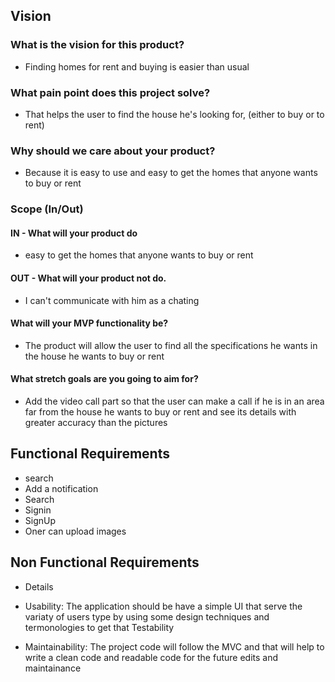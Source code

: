 
## Vision
### What is the vision for this product? 
- Finding homes for rent and buying is easier than usual 

### What pain point does this project solve? 
- That helps the user to find the house he's looking for, (either to buy or to rent)

### Why should we care about your product?
 - Because it is easy to use and easy to get the homes that anyone wants to buy or rent 

### Scope (In/Out)
#### IN - What will your product do
- easy to get the homes that anyone wants to buy or rent 

#### OUT - What will your product not do.
- I can't communicate with him as a chating 

#### What will your MVP functionality be?
- The product will allow the user to find all the specifications he wants in the house he wants to buy or rent 

#### What stretch goals are you going to aim for?
- Add the video call part so that the user can make a call if he is in an area far from the house he wants to buy or rent and see its details with greater accuracy than the pictures 

## Functional Requirements
- search 
- Add a notification 
- Search 
- Signin 
- SignUp
- Oner can upload images 

## Non Functional Requirements
- Details 

- Usability: The application should be have a simple UI that serve the variaty of users type by using some design techniques and termonologies to get that
Testability
- Maintainability: The project code will follow the MVC and that will help to write a clean code and readable code for the future edits and maintainance